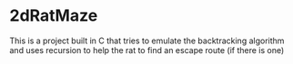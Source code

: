 # 2dRatMaze
This is a project built in C that tries to emulate the backtracking algorithm and uses recursion to help the rat to find an escape route (if there is one)
